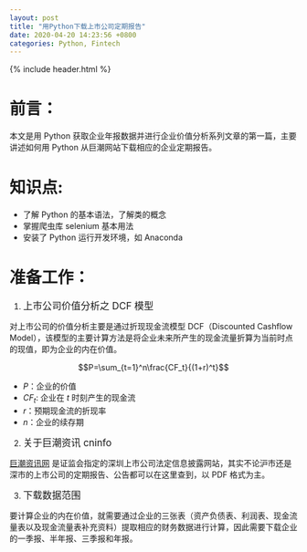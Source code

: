 ```yaml
---
layout: post
title: "用Python下载上市公司定期报告"
date: 2020-04-20 14:23:56 +0800
categories: Python, Fintech
---
```


{% include header.html %}

# 前言：

本文是用 Python 获取企业年报数据并进行企业价值分析系列文章的第一篇，主要讲述如何用 Python 从巨潮网站下载相应的企业定期报告。

# 知识点:

- 了解 Python 的基本语法，了解类的概念
- 掌握爬虫库 selenium 基本用法
- 安装了 Python 运行开发环境，如 Anaconda

# 准备工作：

1. <big>上市公司价值分析之 DCF 模型</big>

对上市公司的价值分析主要是通过折现现金流模型 DCF（Discounted Cashflow Model），该模型的主要计算方法是将企业未来所产生的现金流量折算为当前时点的现值，即为企业的内在价值。

$$P=\sum_{t=1}^n\frac{CF_t}{(1+r)^t}$$

- $P$：企业的价值
- $CF_t$: 企业在 $t$ 时刻产生的现金流
- $r$：预期现金流的折现率
- $n$：企业的续存期

2. <big>关于巨潮资讯 cninfo</big>

[巨潮资讯网](http://www.cninfo.com.cn) 是证监会指定的深圳上市公司法定信息披露网站，其实不论沪市还是深市的上市公司的定期报告、公告都可以在这里查到，以 PDF 格式为主。

3. <big>下载数据范围</big>

要计算企业的内在价值，就需要通过企业的三张表（资产负债表、利润表、现金流量表以及现金流量表补充资料）提取相应的财务数据进行计算，因此需要下载企业的一季报、半年报、三季报和年报。
